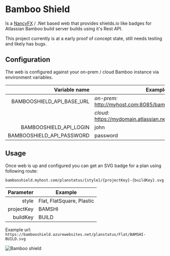 # Bamboo Shield
Is a [NancyFX](https://github.com/NancyFx/Nancy) / .Net based web that provides shields.io like badges for Atlassian Bamboo build server builds using it's Rest API.

This project currently is at a early proof of concept state, still needs testing and likely has bugs.

## Configuration
The web is configured against your on-prem / cloud Bamboo instance via environment variables.

|Variable name            |Example                                                         |
|------------------------:|----------------------------------------------------------------|
|BAMBOOSHIELD_API_BASE_URL| _on-prem:_ http://myhost.com:8085/bamboo/rest/api/latest/      |
|                         | _cloud:_ https://mydomain.atlassian.net/builds/rest/api/latest |
|BAMBOOSHIELD_API_LOGIN   |john                                                            |
|BAMBOOSHIELD_API_PASSWORD|password                                                        |

## Usage
Once web is up and configured you can get an SVG badge for a plan using following route:

`bambooshield.myhost.com/planstatus/{style}/{projectKey}-{buildKey}.svg`

|Parameter  |Example                   |
|----------:|--------------------------|
|style      | Flat, FlatSquare, Plastic|
|projectKey | BAMSHI                   |
|buildKey   | BUILD                    |

Example url:
`https://bambooshield.azurewebsites.net/planstatus/Flat/BAMSHI-BUILD.svg`

![Bamboo shield](https://bambooshield.azurewebsites.net/planstatus/Flat/BAMSHI-BUILD.svg)
